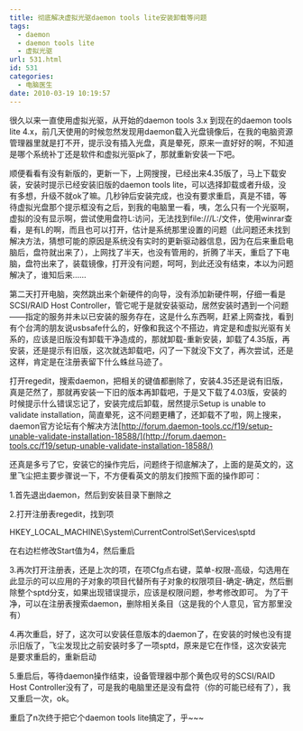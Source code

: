 ```yaml
---
title: 彻底解决虚拟光驱daemon tools lite安装卸载等问题
tags:
  - daemon
  - daemon tools lite
  - 虚拟光驱
url: 531.html
id: 531
categories:
  - 电脑医生
date: 2010-03-19 10:19:57
---
```


很久以来一直使用虚拟光驱，从开始的daemon tools 3.x 到现在的daemon tools lite 4.x，前几天使用的时候忽然发现用daemon载入光盘镜像后，在我的电脑资源管理器里就是打不开，提示没有插入光盘，真是晕死，原来一直好好的啊，不知道是哪个系统补丁还是软件和虚拟光驱pk了，那就重新安装一下吧。  

顺便看看有没有新版的，更新一下，上网搜搜，已经出来4.35版了，马上下载安装，安装时提示已经安装旧版的daemon tools lite，可以选择卸载或者升级，没有多想，升级不就ok了嘛。几秒钟后安装完成，也没有要求重启，真是不错，等待虚拟光盘那个提示框没有之后，到我的电脑里一看，咦，怎么只有一个光驱啊，虚拟的没有显示啊，尝试使用盘符L:访问，无法找到file:///L:/文件，使用winrar查看，是有L的啊，而且也可以打开，估计是系统那里设置的问题（此问题还未找到解决方法，猜想可能的原因是系统没有实时的更新驱动器信息，因为在后来重启电脑后，盘符就出来了），上网找了半天，也没有管用的，折腾了半天，重启了下电脑，盘符出来了，装载镜像，打开没有问题，呵呵，到此还没有结束，本以为问题解决了，谁知后来……  

第二天打开电脑，突然跳出来个新硬件的向导，没有添加新硬件啊，仔细一看是SCSI/RAID Host Controller，管它呢于是就安装驱动，居然安装时遇到一个问题——指定的服务并未以已安装的服务存在，这是什么东西啊，赶紧上网查找，看到有个台湾的朋友说usbsafe什么的，好像和我这个不搭边，肯定是和虚拟光驱有关系的，应该是旧版没有卸载干净造成的，那就卸载-重新安装，卸载了4.35版，再安装，还是提示有旧版，这次就选卸载吧，闪了一下就没下文了，再次尝试，还是这样，肯定是在注册表留下什么蛛丝马迹了。  

打开regedit，搜索daemon，把相关的键值都删除了，安装4.35还是说有旧版，真是茫然了，那就再安装一下旧的版本再卸载吧，于是又下载了4.03版，安装的时候提示什么错误忘记了，安装完成后卸载，居然提示Setup is unable to validate installation，简直晕死，这不问题更糟了，还卸载不了啦，网上搜来，daemon官方论坛有个解决方法[http://forum.daemon-tools.cc/f19/setup-unable-validate-installation-18588/](http://forum.daemon-tools.cc/f19/setup-unable-validate-installation-18588/)  

还真是多亏了它，安装它的操作完后，问题终于彻底解决了，上面的是英文的，这里飞尘把主要步骤说一下，不方便看英文的朋友们按照下面的操作即可：  

1.首先退出daemon，然后到安装目录下删除之  

2.打开注册表regedit，找到项

HKEY_LOCAL_MACHINE\System\CurrentControlSet\Services\sptd

在右边栏修改Start值为4，然后重启  

3.再次打开注册表，还是上次的项，在项Cfg点右键，菜单-权限-高级，勾选用在此显示的可以应用的子对象的项目代替所有子对象的权限项目-确定-确定，然后删除整个sptd分支，如果出现错误提示，应该是权限问题，参考修改即可。 为了干净，可以在注册表搜索daemon，删除相关条目（这是我的个人意见，官方那里没有）  

4.再次重启，好了，这次可以安装任意版本的daemon了，在安装的时候也没有提示旧版了，飞尘发现比之前安装时多了一项sptd，原来是它在作怪，这次安装完是要求重启的，重新启动  

5.重启后，等待daemon操作结束，设备管理器中那个黄色叹号的SCSI/RAID Host Controller没有了，可是我的电脑里还是没有盘符（你的可能已经有了），我又重启一次，ok。  

重启了n次终于把它个daemon tools lite搞定了，乎~~~